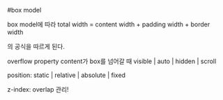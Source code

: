 #box model

box model에 따라 total width = content width + padding width + border width

의 공식을 따르게 된다. 

overflow property content가 box를 넘어갈 때 visible | auto | hidden | scroll

position: static | relative | absolute | fixed

z-index: overlap 관리!